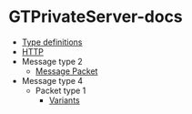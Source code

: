 # GTPrivateServer-docs

- [Type definitions](/type_definitions.md)
- [HTTP](/web_server/README.md)
- Message type 2
  - [Message Packet](/messages/README.md)
- Message type 4
  - Packet type 1
    - [Variants](/variants/README.md)
